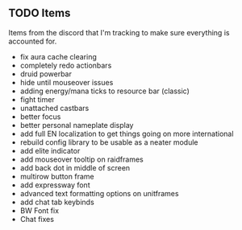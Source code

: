 ## TODO Items
Items from the discord that I'm tracking to make sure everything is accounted for.

- fix aura cache clearing
- completely redo actionbars
- druid powerbar
- hide until mouseover issues
- adding energy/mana ticks to resource bar (classic)
- fight timer
- unattached castbars
- better focus
- better personal nameplate display
- add full EN localization to get things going on more international
- rebuild config library to be usable as a neater module
- add elite indicator
- add mouseover tooltip on raidframes
- add back dot in middle of screen
- multirow button frame
- add expressway font
- advanced text formatting options on unitframes
- add chat tab keybinds
- BW Font fix
- Chat fixes
<!-- - threat plate if another tank has threat --> 